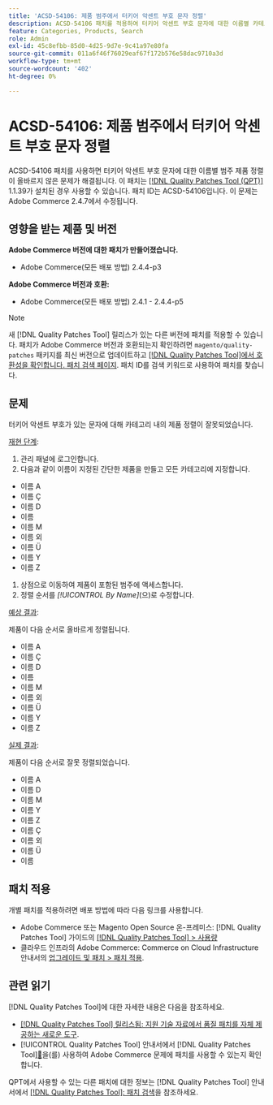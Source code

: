 ```yaml
---
title: 'ACSD-54106: 제품 범주에서 터키어 악센트 부호 문자 정렬'
description: ACSD-54106 패치를 적용하여 터키어 악센트 부호 문자에 대한 이름별 카테고리 제품 정렬이 잘못된 Adobe Commerce 문제를 해결합니다.
feature: Categories, Products, Search
role: Admin
exl-id: 45c8efbb-85d0-4d25-9d7e-9c41a97e80fa
source-git-commit: 011a6f46f76029eaf67f172b576e58dac9710a3d
workflow-type: tm+mt
source-wordcount: '402'
ht-degree: 0%

---
```


# ACSD-54106: 제품 범주에서 터키어 악센트 부호 문자 정렬

ACSD-54106 패치를 사용하면 터키어 악센트 부호 문자에 대한 이름별 범주 제품 정렬이 올바르지 않은 문제가 해결됩니다. 이 패치는 [[!DNL Quality Patches Tool (QPT)]](https://experienceleague.adobe.com/en/docs/commerce-operations/tools/quality-patches-tool/quality-patches-tool-to-self-serve-quality-patches) 1.1.39가 설치된 경우 사용할 수 있습니다. 패치 ID는 ACSD-54106입니다. 이 문제는 Adobe Commerce 2.4.7에서 수정됩니다.

## 영향을 받는 제품 및 버전

**Adobe Commerce 버전에 대한 패치가 만들어졌습니다.**

* Adobe Commerce(모든 배포 방법) 2.4.4-p3

**Adobe Commerce 버전과 호환:**

* Adobe Commerce(모든 배포 방법) 2.4.1 - 2.4.4-p5

>[!NOTE]
>
>새 [!DNL Quality Patches Tool] 릴리스가 있는 다른 버전에 패치를 적용할 수 있습니다. 패치가 Adobe Commerce 버전과 호환되는지 확인하려면 `magento/quality-patches` 패키지를 최신 버전으로 업데이트하고 [[!DNL Quality Patches Tool]에서 호환성을 확인합니다. 패치 검색 페이지](https://experienceleague.adobe.com/tools/commerce-quality-patches/index.html). 패치 ID를 검색 키워드로 사용하여 패치를 찾습니다.

## 문제

터키어 악센트 부호가 있는 문자에 대해 카테고리 내의 제품 정렬이 잘못되었습니다.

<u>재현 단계</u>:

1. 관리 패널에 로그인합니다.
1. 다음과 같이 이름이 지정된 간단한 제품을 만들고 모든 카테고리에 지정합니다.

* 이름 A
* 이름 Ç
* 이름 D
* 이름
* 이름 M
* 이름 외
* 이름 Ü
* 이름 Y
* 이름 Z

1. 상점으로 이동하여 제품이 포함된 범주에 액세스합니다.
1. 정렬 순서를 *[!UICONTROL By Name]*(으)로 수정합니다.

<u>예상 결과</u>:

제품이 다음 순서로 올바르게 정렬됩니다.

* 이름 A
* 이름 Ç
* 이름 D
* 이름
* 이름 M
* 이름 외
* 이름 Ü
* 이름 Y
* 이름 Z

<u>실제 결과</u>:

제품이 다음 순서로 잘못 정렬되었습니다.

* 이름 A
* 이름 D
* 이름 M
* 이름 Y
* 이름 Z
* 이름 Ç
* 이름 외
* 이름 Ü
* 이름

## 패치 적용

개별 패치를 적용하려면 배포 방법에 따라 다음 링크를 사용합니다.

* Adobe Commerce 또는 Magento Open Source 온-프레미스: [!DNL Quality Patches Tool] 가이드의 [[!DNL Quality Patches Tool] > 사용량](/help/tools/quality-patches-tool/usage.md)
* 클라우드 인프라의 Adobe Commerce: Commerce on Cloud Infrastructure 안내서의 [업그레이드 및 패치 > 패치 적용](https://experienceleague.adobe.com/docs/commerce-cloud-service/user-guide/develop/upgrade/apply-patches.html).

## 관련 읽기

[!DNL Quality Patches Tool]에 대한 자세한 내용은 다음을 참조하세요.

* [[!DNL Quality Patches Tool] 릴리스됨: 지원 기술 자료에서 품질 패치를 자체 제공하는 새로운 도구](https://experienceleague.adobe.com/en/docs/commerce-operations/tools/quality-patches-tool/quality-patches-tool-to-self-serve-quality-patches).
* [!UICONTROL Quality Patches Tool] 안내서에서  [!DNL Quality Patches Tool][&#128279;](/help/tools/quality-patches-tool/patches-available-in-qpt/check-patch-for-magento-issue-with-magento-quality-patches.md)을(를) 사용하여 Adobe Commerce 문제에 패치를 사용할 수 있는지 확인합니다.


QPT에서 사용할 수 있는 다른 패치에 대한 정보는 [!DNL Quality Patches Tool] 안내서에서 [[!DNL Quality Patches Tool]: 패치 검색](https://experienceleague.adobe.com/tools/commerce-quality-patches/index.html)을 참조하세요.
